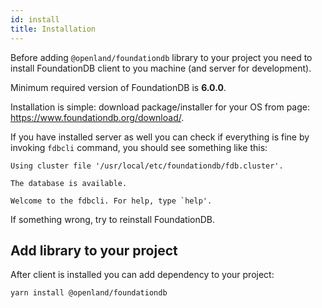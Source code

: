 ```yaml
---
id: install
title: Installation
---
```


Before adding `@openland/foundationdb` library to your project you need to install FoundationDB client to you machine (and server for development). 

Minimum required version of FoundationDB is **6.0.0**.

Installation is simple: download package/installer for your OS from page: https://www.foundationdb.org/download/. 

If you have installed server as well you can check if everything is fine by invoking `fdbcli` command, you should see something like this:

```text
Using cluster file '/usr/local/etc/foundationdb/fdb.cluster'.

The database is available.

Welcome to the fdbcli. For help, type `help'.
```

If something wrong, try to reinstall FoundationDB.

## Add library to your project

After client is installed you can add dependency to your project:
```bash
yarn install @openland/foundationdb
```